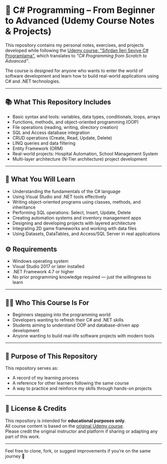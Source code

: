 # 🎯 C# Programming – From Beginner to Advanced (Udemy Course Notes & Projects)

This repository contains my personal notes, exercises, and projects developed while following the [Udemy course: "Sıfırdan İleri Seviye C# Programlama"](https://www.udemy.com/course/sifirdan-ileri-seviye-csharp-programlama/), which translates to *"C# Programming from Scratch to Advanced"*.

The course is designed for anyone who wants to enter the world of software development and learn how to build real-world applications using C# and .NET technologies.

---

## 📚 What This Repository Includes

- Basic syntax and tools: variables, data types, conditionals, loops, arrays
- Functions, methods, and object-oriented programming (OOP)
- File operations (reading, writing, directory creation)
- SQL and Access database integration
- CRUD operations (Create, Read, Update, Delete)
- LINQ queries and data filtering
- Entity Framework (ORM)
- Real-world projects: Hospital Automation, School Management System
- Multi-layer architecture (N-Tier architecture) project development

---

## 🧠 What You Will Learn

- Understanding the fundamentals of the C# language
- Using Visual Studio and .NET tools effectively
- Writing object-oriented programs using classes, methods, and inheritance
- Performing SQL operations: Select, Insert, Update, Delete
- Creating automation systems and inventory management apps
- Designing and developing projects with layered architecture
- Integrating 2D game frameworks and working with data files
- Using Datasets, DataTables, and Access/SQL Server in real applications

## ⚙️ Requirements

- Windows operating system
- Visual Studio 2017 or later installed
- .NET Framework 4.7 or higher
- No prior programming knowledge required — just the willingness to learn

---

## 👨‍💻 Who This Course Is For

- Beginners stepping into the programming world
- Developers wanting to refresh their C# and .NET skills
- Students aiming to understand OOP and database-driven app development
- Anyone wanting to build real-life software projects with modern tools

---

## 📌 Purpose of This Repository

This repository serves as:

- A record of my learning process
- A reference for other learners following the same course
- A way to practice and reinforce my skills through hands-on projects

---

## 📜 License & Credits

This repository is intended for **educational purposes only**.  
All course content is based on the [original Udemy course](https://www.udemy.com/course/sifirdan-ileri-seviye-csharp-programlama/).  
Please credit the original instructor and platform if sharing or adapting any part of this work.

---

Feel free to clone, fork, or suggest improvements if you’re on the same journey 🚀
